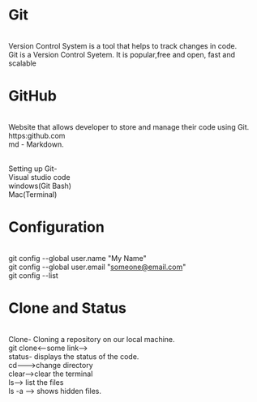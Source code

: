 # Git
<br> Version Control System is a tool that helps to track changes in code.
<br> Git is a Version Control Syetem. It is popular,free and open, fast and scalable
# GitHub
<br> Website that allows developer to store and manage their code using Git.
<br> https:github.com
<br> md - Markdown.

<br> Setting up Git-
<br> Visual studio code
<br> windows(Git Bash)
<br> Mac(Terminal)  

# Configuration 
<br> git config --global user.name "My Name"
<br> git config --global user.email "someone@email.com"
<br> git config --list

# Clone and Status
<br> Clone- Cloning a repository on our local machine.
<br> git clone<--some link-->
<br> status- displays the status of the code.
<br> cd--->change directory
<br> clear-->clear the terminal
<br> ls--> list the files
<br> ls -a --> shows hidden files.
